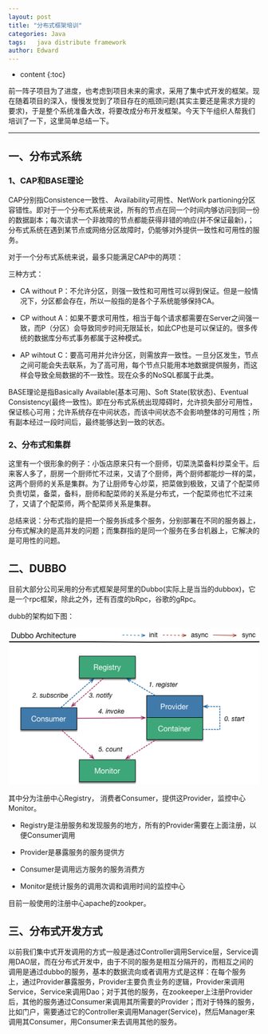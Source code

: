 ```yaml
---
layout: post
title: "分布式框架培训"
categories: Java
tags:	java distribute framework
author: Edward
---
```


* content
{:toc}

前一阵子项目为了进度，也考虑到项目未来的需求，采用了集中式开发的框架。现在随着项目的深入，慢慢发觉到了项目存在的瓶颈问题(其实主要还是需求方提的要求)，于是整个系统准备大改，将要改成分布开发框架。今天下午组织人帮我们培训了一下，这里简单总结一下。

--------------------

## 一、分布式系统

### 1、CAP和BASE理论

CAP分别指Consistence一致性、 Availability可用性、NetWork partioning分区容错性。即对于一个分布式系统来说，所有的节点在同一个时间内够访问到同一份的数据副本；每次请求一个非故障的节点都能获得非错的响应(并不保证最新)，；分布式系统在遇到某节点或网络分区故障时，仍能够对外提供一致性和可用性的服务。

对于一个分布式系统来说，最多只能满足CAP中的两项：

三种方式：

- CA without P：不允许分区，则强一致性和可用性可以得到保证。但是一般情况下，分区都会存在，所以一般指的是各个子系统能够保持CA。

- CP without A：如果不要求可用性，相当于每个请求都需要在Server之间强一致，而P（分区）会导致同步时间无限延长，如此CP也是可以保证的。很多传统的数据库分布式事务都属于这种模式。

- AP wihtout C：要高可用并允许分区，则需放弃一致性。一旦分区发生，节点之间可能会失去联系，为了高可用，每个节点只能用本地数据提供服务，而这样会导致全局数据的不一致性。现在众多的NoSQL都属于此类。

BASE理论是指Basically Available(基本可用)、Soft State(软状态)、Eventual Consistency(最终一致性)。即在分布式系统出现障碍时，允许损失部分可用性，保证核心可用；允许系统存在中间状态，而该中间状态不会影响整体的可用性；所有副本经过一段时间后，最终能够达到一致的状态。

### 2、分布式和集群

这里有一个很形象的例子：小饭店原来只有一个厨师，切菜洗菜备料炒菜全干。后来客人多了，厨房一个厨师忙不过来，又请了个厨师，两个厨师都能炒一样的菜，这两个厨师的关系是集群。为了让厨师专心炒菜，把菜做到极致，又请了个配菜师负责切菜，备菜，备料，厨师和配菜师的关系是分布式，一个配菜师也忙不过来了，又请了个配菜师，两个配菜师关系是集群。

总结来说：分布式指的是把一个服务拆成多个服务，分别部署在不同的服务器上，分布式解决的是高并发的问题；而集群指的是同一个服务在多台机器上，它解决的是可用性的问题。

## 二、DUBBO

目前大部分公司采用的分布式框架是阿里的Dubbo(实际上是当当的dubbox)，它是一个rpc框架，除此之外，还有百度的bRpc，谷歌的gRpc。

dubb的架构如下图：

![Dubbo 架构](https://raw.githubusercontent.com/isEdwardTang/Blog/gh-pages/images/dubbo-architecture.png)

其中分为注册中心Registry， 消费者Consumer，提供这Provider，监控中心Monitor。

- Registry是注册服务和发现服务的地方，所有的Provider需要在上面注册，以便Consumer调用

- Provider是暴露服务的服务提供方

- Consumer是调用远方服务的服务消费方

- Monitor是统计服务的调用次调和调用时间的监控中心

目前一般使用的注册中心apache的zookper。

## 三、分布式开发方式

以前我们集中式开发调用的方式一般是通过Controller调用Service层，Service调用DAO层，而在分布式开发中，由于不同的服务是相互分隔开的，而相互之间的调用是通过dubbo的服务，基本的数据流向或者调用方式是这样：在每个服务上，通过Provider暴露服务，Provider主要负责业务的逻辑，Provider来调用Service，Service来调用Dao；对于其他的服务，在zookeeper上注册Provider后，其他的服务通过Consumer来调用其所需要的Provider；而对于特殊的服务，比如门户，需要通过它的Controller来调用Manager(Service)，然后Manager来调用其Consumer，用Consumer来去调用其他的服务。